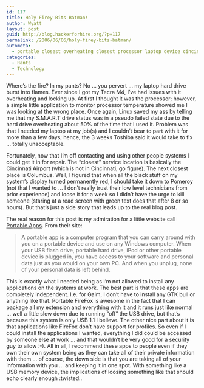 ```yaml
---
id: 117
title: Holy Firey Bits Batman!
author: Wyatt
layout: post
guid: http://blog.hackerforhire.org/?p=117
permalink: /2006/06/06/holy-firey-bits-batman/
autometa:
  - portable closest overheating closest processor laptop device cincinnati
categories:
  - Rants
  - Technology
---
```

Where&#8217;s the fire? In my pants? No &#8230; you pervert &#8230; my laptop hard drive burst into flames. Ever since I got my Tecra M4, I&#8217;ve had issues with it overheating and locking up. At first I thought it was the processor; however, a simple little application to monitor processor temperature showed me I was looking at the wrong place. Once again, Linux saved my ass by telling me that my S.M.A.R.T drive status was in a pseudo failed state due to the hard drive overheating about 50% of the time that I used it. Problem was that I needed my laptop at my job(s) and I couldn&#8217;t bear to part with it for more than a few days; hence, the 3 weeks Toshiba said it would take to fix &#8230; totally unacceptable.

Fortunately, now that I&#8217;m off contacting and using other people systems I could get it in for repair. The &#8220;closest&#8221; service location is basically the Cincinnati Airport (which is not in Cincinnati, go figure). The next closest place is Columbus. Well, I figured that when all the black stuff on my system&#8217;s display turned permanently red, I should take it down to Pomeroy (not that I wanted to &#8230; I don&#8217;t really trust their low level technicians from prior experience) and loose it for a week so I didn&#8217;t have the urge to kill someone (staring at a read screen with green text does that after 8 or so hours). But that&#8217;s just a side story that leads up to the real blog post.  
<!--more-->

  
The real reason for this post is my admiration for a little website call [Portable Apps][1]. From their site:

> A portable app is a computer program that you can carry around with you on a portable device and use on any Windows computer. When your USB flash drive, portable hard drive, iPod or other portable device is plugged in, you have access to your software and personal data just as you would on your own PC. And when you unplug, none of your personal data is left behind. 

This is exactly what I needed being as I&#8217;m not allowed to install any applications on the systems at work. The best part is that these apps are completely independent. I.e. for Gaim, I don&#8217;t have to install any GTK bull or anything like that. Portable FireFox is awesome in the fact that I can package all my extension and everything with it and it runs just like normal &#8230; well a little slow down due to running &#8220;off&#8221; the USB drive, but that&#8217;s because this system is only USB 1.1 I believe. The other nice part about it is that applications like FireFox don&#8217;t have support for profiles. So even if I could install the applications I wanted, everything I did could be accessed by someone else at work &#8230; and that wouldn&#8217;t be very good for a security guy to allow :-). All in all, I recommend these apps to people even if they own their own system being as they can take all of their private information with them &#8230; of course, the down side is that you are taking all of your information with you &#8230; and keeping it in one spot. With something like a USB memory device, the implications of loosing something like that should echo clearly enough :twisted:.

 [1]: http://www.portableapps.com